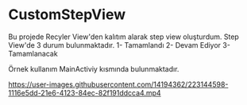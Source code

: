 # CustomStepView


Bu projede Recyler View'den kalıtım alarak step view oluşturdum. Step View'de 3 durum bulunmaktadır. 
1- Tamamlandı
2- Devam Ediyor
3- Tamamlanacak

Örnek kullanım MainActiviy kısmında bulunmaktadır. 

https://user-images.githubusercontent.com/14194362/223144598-1116e5dd-21e6-4123-84ec-82f191ddcca4.mp4

